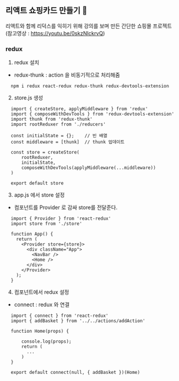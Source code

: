 ## 리액트 쇼핑카드 만들기 🛒

리액트와 함께 리덕스를 익히기 위해 강의를 보며 만든 간단한 쇼핑몰 프로젝트  
(참고영상 : <https://youtu.be/0skzNIckrvQ>)


### redux 
1. redux 설치
* redux-thunk : action 을 비동기적으로 처리해줌
```
  npm i redux react-redux redux-thunk redux-devtools-extension
```

2. store.js 생성
```
  import { createStore, applyMiddleware } from 'redux'
  import { composeWithDevTools } from 'redux-devtools-extension'
  import thunk from 'redux-thunk'
  import rootReduxer from './reducers'

  const initialState = {};    // 빈 배열
  const middleware = [thunk]  // thunk 업데이트

  const store = createStore(
      rootReduxer,
      initialState,
      composeWithDevTools(applyMiddleware(...middleware))
  )

  export default store
```

3. app.js 에서 store 설정
* 컴포넌트를 Provider 로 감싸 store를 전달준다.
```
  import { Provider } from 'react-redux'
  import store from './store'

  function App() {
    return (
      <Provider store={store}>
        <div className="App">
          <NavBar />
          <Home />
        </div>
      </Provider>
    );
  }
```

4. 컴포넌트에서 redux 설정
* connect : redux 와 연결
```
  import { connect } from 'react-redux'
  import { addBasket } from '../../actions/addAction'

  function Home(props) {

      console.log(props);
      return (
        ...
      )
  }

  export default connect(null, { addBasket })(Home)
```
